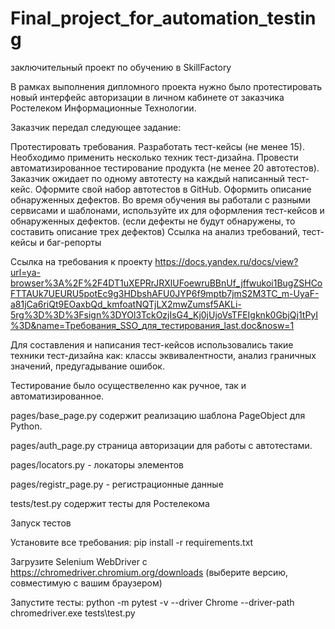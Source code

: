 # Final_project_for_automation_testing

заключительный проект по обучению в SkillFactory

В рамках выполнения дипломного проекта нужно было протестировать новый интерфейс авторизации в личном кабинете от заказчика Ростелеком Информационные Технологии.

Заказчик передал следующее задание:

Протестировать требования.
Разработать тест-кейсы (не менее 15). Необходимо применить несколько техник тест-дизайна.
Провести автоматизированное тестирование продукта (не менее 20 автотестов). Заказчик ожидает по одному автотесту на каждый написанный тест-кейс. Оформите свой набор автотестов в GitHub.
Оформить описание обнаруженных дефектов. Во время обучения вы работали с разными сервисами и шаблонами, используйте их для оформления тест-кейсов и обнаруженных дефектов. (если дефекты не будут обнаружены, то составить описание трех дефектов)
Ссылка на анализ требований, тест-кейсы и баг-репорты

Ссылка на требования к проекту https://docs.yandex.ru/docs/view?url=ya-browser%3A%2F%2F4DT1uXEPRrJRXlUFoewruBBnUf_jffwukoi1BugZSHCoFTTAUk7UEURU5potEc9g3HDbshAFU0JYP6f9mptb7jmS2M3TC_m-UyaF-a81jCa6riQt9EOaxbQd_kmfoatNQTjLX2mwZumsf5AKLi-5rg%3D%3D%3Fsign%3DYOl3TckOzjIsG4_Kj0jUjoVsTFEIgknk0GbjQj1tPyI%3D&name=Требования_SSO_для_тестирования_last.doc&nosw=1

Для составления и написания тест-кейсов использовались такие техники тест-дизайна как: классы эквивалентности, анализ граничных значений, предугадывание ошибок.

Тестирование было осуществеленно как ручное, так и автоматизированное.

pages/base_page.py содержит реализацию шаблона PageObject для Python.

pages/auth_page.py страница авторизации для работы с автотестами.

pages/locators.py - локаторы элементов

pages/registr_page.py - регистрационные данные

tests/test.py содержит тесты для Ростелекома

Запуск тестов

Установите все требования: pip install -r requirements.txt

Загрузите Selenium WebDriver с https://chromedriver.chromium.org/downloads (выберите версию, совместимую с вашим браузером)

Запустите тесты: python -m pytest -v --driver Chrome --driver-path chromedriver.exe tests\test.py
